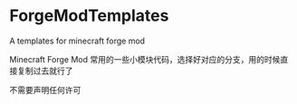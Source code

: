 # ForgeModTemplates
A templates for minecraft forge mod

Minecraft Forge Mod 常用的一些小模块代码，选择好对应的分支，用的时候直接复制过去就行了

不需要声明任何许可
